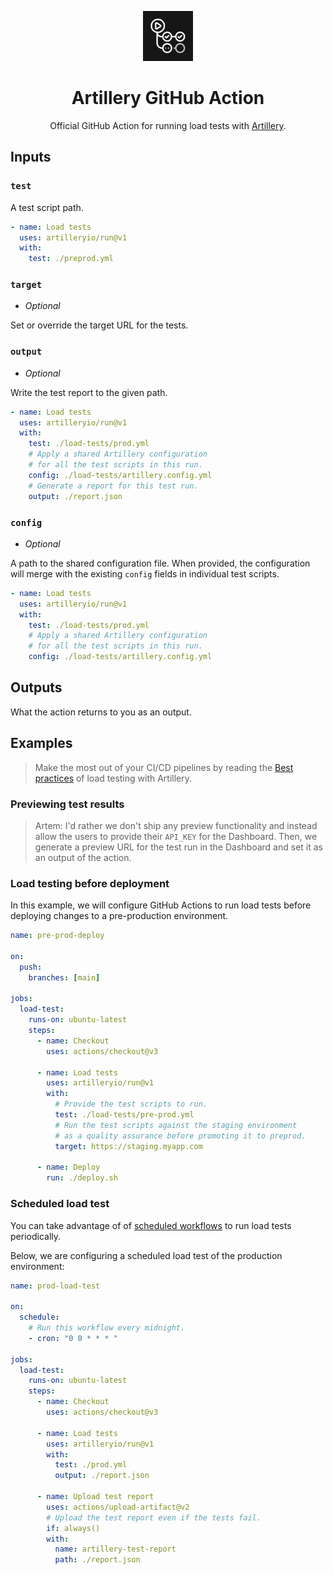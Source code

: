<p align="center">
  <img src="./github-action-icon.svg" alt="GitHub Actions icon" width="80">
</p>
<h1 align="center">Artillery GitHub Action</h1>

<center>

Official GitHub Action for running load tests with [Artillery](https://artillery.io/).

</center>

## Inputs

### `test`

A test script path.

```yml
- name: Load tests
  uses: artilleryio/run@v1
  with:
    test: ./preprod.yml
```

### `target`

- _Optional_

Set or override the target URL for the tests.

### `output`

- _Optional_

Write the test report to the given path.

```yml
- name: Load tests
  uses: artilleryio/run@v1
  with:
    test: ./load-tests/prod.yml
    # Apply a shared Artillery configuration
    # for all the test scripts in this run.
    config: ./load-tests/artillery.config.yml
    # Generate a report for this test run.
    output: ./report.json
```

### `config`

- _Optional_

A path to the shared configuration file. When provided, the configuration will merge with the existing `config` fields in individual test scripts.

```yml
- name: Load tests
  uses: artilleryio/run@v1
  with:
    test: ./load-tests/prod.yml
    # Apply a shared Artillery configuration
    # for all the test scripts in this run.
    config: ./load-tests/artillery.config.yml
```

## Outputs

What the action returns to you as an output.

## Examples

> Make the most out of your CI/CD pipelines by reading the [Best practices](https://www.artillery.io/docs/get-started/best-practices) of load testing with Artillery.

### Previewing test results

> Artem: I'd rather we don't ship any preview functionality and instead allow the users to provide their `API_KEY` for the Dashboard. Then, we generate a preview URL for the test run in the Dashboard and set it as an output of the action.

### Load testing before deployment

In this example, we will configure GitHub Actions to run load tests before deploying changes to a pre-production environment.

```yml
name: pre-prod-deploy

on:
  push:
    branches: [main]

jobs:
  load-test:
    runs-on: ubuntu-latest
    steps:
      - name: Checkout
        uses: actions/checkout@v3

      - name: Load tests
        uses: artilleryio/run@v1
        with:
          # Provide the test scripts to run.
          test: ./load-tests/pre-prod.yml
          # Run the test scripts against the staging environment
          # as a quality assurance before promoting it to preprod.
          target: https://staging.myapp.com

      - name: Deploy
        run: ./deploy.sh
```

### Scheduled load test

You can take advantage of of [scheduled workflows](https://docs.github.com/en/actions/using-workflows/events-that-trigger-workflows#schedule) to run load tests periodically.

Below, we are configuring a scheduled load test of the production environment:

```yml
name: prod-load-test

on:
  schedule:
    # Run this workflow every midnight.
    - cron: "0 0 * * * "

jobs:
  load-test:
    runs-on: ubuntu-latest
    steps:
      - name: Checkout
        uses: actions/checkout@v3

      - name: Load tests
        uses: artilleryio/run@v1
        with:
          test: ./prod.yml
          output: ./report.json

      - name: Upload test report
        uses: actions/upload-artifact@v2
        # Upload the test report even if the tests fail.
        if: always()
        with:
          name: artillery-test-report
          path: ./report.json
```

